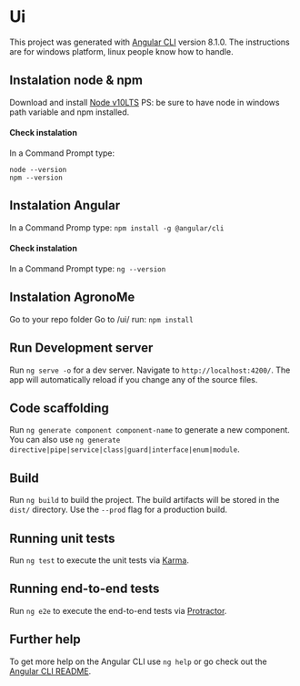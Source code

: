 # Ui

This project was generated with [Angular CLI](https://github.com/angular/angular-cli) version 8.1.0.
The instructions are for windows platform, linux people know how to handle.

## Instalation node & npm

Download and install [Node v10LTS](https://nodejs.org/es/)
PS: be sure to have node in windows path variable and npm installed.

#### Check instalation

In a Command Prompt type:

```
node --version
npm --version
```


## Instalation Angular

In a Command Promp type:
`npm install -g @angular/cli`

#### Check instalation

In a Command Prompt type:
`ng --version`

## Instalation AgronoMe

Go to your repo folder
Go to /ui/
run:
`npm install`

## Run Development server

Run `ng serve -o` for a dev server. Navigate to `http://localhost:4200/`. The app will automatically reload if you change any of the source files.

## Code scaffolding

Run `ng generate component component-name` to generate a new component. You can also use `ng generate directive|pipe|service|class|guard|interface|enum|module`.

## Build

Run `ng build` to build the project. The build artifacts will be stored in the `dist/` directory. Use the `--prod` flag for a production build.

## Running unit tests

Run `ng test` to execute the unit tests via [Karma](https://karma-runner.github.io).

## Running end-to-end tests

Run `ng e2e` to execute the end-to-end tests via [Protractor](http://www.protractortest.org/).

## Further help

To get more help on the Angular CLI use `ng help` or go check out the [Angular CLI README](https://github.com/angular/angular-cli/blob/master/README.md).
